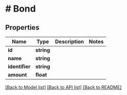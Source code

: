 # # Bond

## Properties

Name | Type | Description | Notes
------------ | ------------- | ------------- | -------------
**id** | **string** |  |
**name** | **string** |  |
**identifier** | **string** |  |
**amount** | **float** |  |

[[Back to Model list]](../../README.md#models) [[Back to API list]](../../README.md#endpoints) [[Back to README]](../../README.md)
